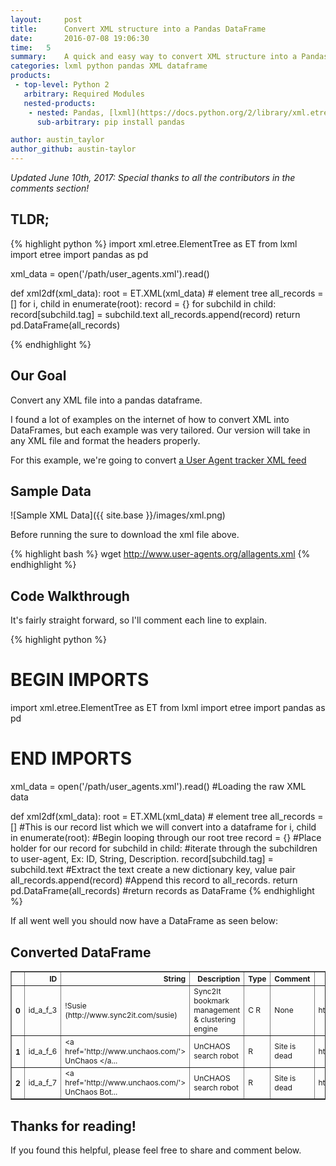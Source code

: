```yaml
---
layout:     post
title:      Convert XML structure into a Pandas DataFrame
date:       2016-07-08 19:06:30
time:   5
summary:    A quick and easy way to convert XML structure into a Pandas dataframe with headers.
categories: lxml python pandas XML dataframe
products:
 - top-level: Python 2
   arbitrary: Required Modules
   nested-products:
    - nested: Pandas, [lxml](https://docs.python.org/2/library/xml.etree.elementtree.html)
      sub-arbitrary: pip install pandas

author: austin_taylor
author_github: austin-taylor
---
```


_Updated June 10th, 2017: Special thanks to all the contributors in the comments section!_


TLDR;
-----

{% highlight python %}
import xml.etree.ElementTree as ET
from lxml import etree
import pandas as pd

xml_data = open('/path/user_agents.xml').read()

def xml2df(xml_data):
    root = ET.XML(xml_data) # element tree
    all_records = []
    for i, child in enumerate(root):
        record = {}
        for subchild in child:
            record[subchild.tag] = subchild.text
            all_records.append(record)
    return pd.DataFrame(all_records)

{% endhighlight %}



Our Goal
---
Convert any XML file into a pandas dataframe.

I found a lot of examples on the internet of how to convert XML into DataFrames, but each example was very tailored. Our version will take in any XML file and format the headers properly.

For this example, we're going to convert [a User Agent tracker XML feed](http://www.user-agents.org/allagents.xml)

Sample Data
-----------
![Sample XML Data]({{ site.base }}/images/xml.png)

Before running the sure to download the xml file above. 

{% highlight bash %}
wget http://www.user-agents.org/allagents.xml
{% endhighlight %}


Code Walkthrough
----------------

It's fairly straight forward, so I'll comment each line to explain.

{% highlight python %}
# BEGIN IMPORTS
import xml.etree.ElementTree as ET
from lxml import etree
import pandas as pd
# END IMPORTS

xml_data = open('/path/user_agents.xml').read() #Loading the raw XML data

def xml2df(xml_data):
    root = ET.XML(xml_data) # element tree
    all_records = [] #This is our record list which we will convert into a dataframe
    for i, child in enumerate(root): #Begin looping through our root tree
        record = {} #Place holder for our record
        for subchild in child: #iterate through the subchildren to user-agent, Ex: ID, String, Description.
            record[subchild.tag] = subchild.text #Extract the text create a new dictionary key, value pair
            all_records.append(record) #Append this record to all_records.
    return pd.DataFrame(all_records) #return records as DataFrame
{% endhighlight %}

If all went well you should now have a DataFrame as seen below:

Converted DataFrame
-------------------
<table border="1" class="dataframe" style="font-size:12px">
  <thead>
    <tr style="text-align: right;">
      <th></th>
      <th>ID</th>
      <th>String</th>
      <th>Description</th>
      <th>Type</th>
      <th>Comment</th>
      <th>Link1</th>
      <th>Link2</th>
    </tr>
  </thead>
  <tbody>
    <tr>
      <th>0</th>
      <td>id_a_f_3</td>
      <td>!Susie (http://www.sync2it.com/susie)</td>
      <td>Sync2It bookmark management &amp; clustering engine</td>
      <td>C R</td>
      <td>None</td>
      <td>http://www.sync2it.com</td>
      <td>None</td>
    </tr>
    <tr>
      <th>1</th>
      <td>id_a_f_6</td>
      <td>&lt;a href='http://www.unchaos.com/'&gt; UnChaos &lt;/a...</td>
      <td>UnCHAOS search robot</td>
      <td>R</td>
      <td>Site is dead</td>
      <td>http://www.unchaos.com/</td>
      <td>None</td>
    </tr>
    <tr>
      <th>2</th>
      <td>id_a_f_7</td>
      <td>&lt;a href='http://www.unchaos.com/'&gt; UnChaos Bot...</td>
      <td>UnCHAOS search robot</td>
      <td>R</td>
      <td>Site is dead</td>
      <td>http://www.unchaos.com/</td>
      <td>None</td>
    </tr>
  </tbody>
</table>


Thanks for reading!
-------------------

If you found this helpful, please feel free to share and comment below.
